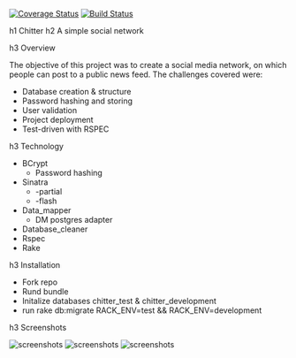[![Coverage Status](https://coveralls.io/repos/github/ccfz/chitter-challenge/badge.svg?branch=master)](https://coveralls.io/github/ccfz/chitter-challenge?branch=master)
[![Build Status](https://travis-ci.org/ccfz/chitter-challenge.svg?branch=master)](https://travis-ci.org/ccfz/chitter-challenge)

h1 Chitter
h2 A simple social network

h3 Overview

  The objective of this project was to create a social media network, on which people can post to a public news feed. The challenges covered were:

  * Database creation & structure
  * Password hashing and storing
  * User validation
  * Project deployment
  * Test-driven with RSPEC

h3 Technology

* BCrypt
  * Password hashing
* Sinatra 
  * -partial
  * -flash
* Data_mapper
  * DM postgres adapter
* Database_cleaner
* Rspec
* Rake

h3 Installation

* Fork repo
* Rund bundle
* Initalize databases chitter_test & chitter_development
* run rake db:migrate RACK_ENV=test && RACK_ENV=development

h3 Screenshots

![screenshots](https://www.dropbox.com/s/xo2ntk8te93alw2/1.png?dl=0)
![screenshots](https://www.dropbox.com/s/dyrdxg7s6852dj4/2.png?dl=0)
![screenshots](https://www.dropbox.com/s/8fv7e45q5d5x0e7/3.png?dl=0)
